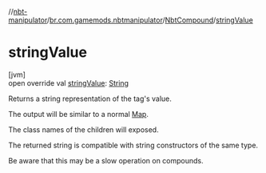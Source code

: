 //[nbt-manipulator](../../../index.md)/[br.com.gamemods.nbtmanipulator](../index.md)/[NbtCompound](index.md)/[stringValue](string-value.md)

# stringValue

[jvm]\
open override val [stringValue](string-value.md): [String](https://kotlinlang.org/api/latest/jvm/stdlib/kotlin/-string/index.html)

Returns a string representation of the tag's value.

The output will be similar to a normal [Map](https://kotlinlang.org/api/latest/jvm/stdlib/kotlin.collections/-map/index.html).

The class names of the children will exposed.

The returned string is compatible with string constructors of the same type.

Be aware that this may be a slow operation on compounds.

